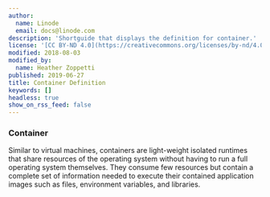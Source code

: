 ```yaml
---
author:
  name: Linode
  email: docs@linode.com
description: 'Shortguide that displays the definition for container.'
license: '[CC BY-ND 4.0](https://creativecommons.org/licenses/by-nd/4.0)'
modified: 2018-08-03
modified_by:
  name: Heather Zoppetti
published: 2019-06-27
title: Container Definition
keywords: []
headless: true
show_on_rss_feed: false
---
```


### Container

Similar to virtual machines, containers are light-weight isolated runtimes that share resources of the operating system without having to run a full operating system themselves. They consume few resources but contain a complete set of information needed to execute their contained application images such as files, environment variables, and libraries.
